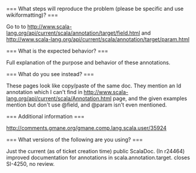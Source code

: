 === What steps will reproduce the problem (please be specific and use wikiformatting)? ===

Go to to http://www.scala-lang.org/api/current/scala/annotation/target/field.html and http://www.scala-lang.org/api/current/scala/annotation/target/param.html

=== What is the expected behavior? ===

Full explanation of the purpose and behavior of these annotations.

=== What do you see instead? ===

These pages look like copy/paste of the same doc.
They mention an Id annotation which I can't find in http://www.scala-lang.org/api/current/scala/Annotation.html page, and the given examples mention but don't use @field, and @param isn't even mentioned.

=== Additional information ===

http://comments.gmane.org/gmane.comp.lang.scala.user/35924

=== What versions of the following are you using? ===

Just the current (as of ticket creation time) public ScalaDoc.
(In r24464) improved documentation for annotations in scala.annotation.target. closes SI-4250, no review.
